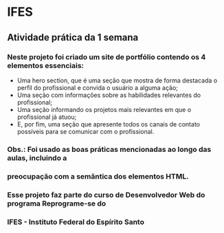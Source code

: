 # IFES

## Atividade prática da 1 semana

### Neste projeto foi criado um site de portfólio contendo os 4 elementos essenciais: 
* Uma hero section, que é uma seção que mostra de forma destacada o perfil do profissional 
e convida o usuário a alguma ação; 
* Uma seção com informações sobre as habilidades relevantes do profissional; 
* Uma seção informando os projetos mais relevantes em que o profissional já atuou; 
* E, por fim, uma seção que apresente todos os canais de contato possíveis para se 
comunicar com o profissional.

### Obs.: Foi usado as boas práticas mencionadas ao longo das aulas, incluindo a 
### preocupação com a semântica dos elementos HTML.

### Esse projeto faz parte do curso de Desenvolvedor Web do programa Reprograme-se do
### IFES - Instituto Federal do Espírito Santo
